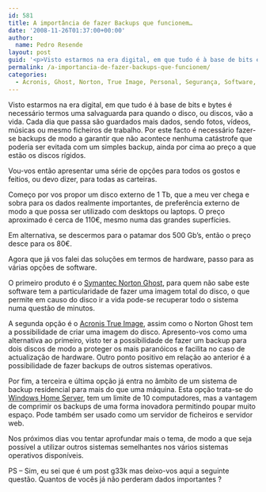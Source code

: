 ```yaml
---
id: 581
title: A importância de fazer Backups que funcionem…
date: '2008-11-26T01:37:00+00:00'
author: 
  name: Pedro Resende
layout: post
guid: '<p>Visto estarmos na era digital, em que tudo é à base de bits e bytes é necessário termos uma salvaguarda para quando o disco, ou discos, vão a vida. Cada dia que passa são guardados mais dados, sendo fotos, vídeos, músicas ou mesmo ficheiros de trabalho'
permalink: /a-importancia-de-fazer-backups-que-funcionem/
categories:
  - Acronis, Ghost, Norton, True Image, Personal, Segurança, Software, Backup
---
```

Visto estarmos na era digital, em que tudo é à base de bits e bytes é necessário termos uma salvaguarda para quando o disco, ou discos, vão a vida. Cada dia que passa são guardados mais dados, sendo fotos, vídeos, músicas ou mesmo ficheiros de trabalho. Por este facto é necessário fazer-se backups de modo a garantir que não acontece nenhuma catástrofe que poderia ser evitada com um simples backup, ainda por cima ao preço a que estão os discos rígidos.

Vou-vos então apresentar uma série de opções para todos os gostos e feitios, ou devo dizer, para todas as carteiras.

Começo por vos propor um disco externo de 1 Tb, que a meu ver chega e sobra para os dados realmente importantes, de preferência externo de modo a que possa ser utilizado com desktops ou laptops. O preço aproximado é cerca de 110€, mesmo numa das grandes superfícies.

Em alternativa, se descermos para o patamar dos 500 Gb’s, então o preço desce para os 80€.

Agora que já vos falei das soluções em termos de hardware, passo para as várias opções de software.

O primeiro produto é o <a href="http://www.symantec.com/norton/ghost" target="_blank">Symantec Norton Ghost</a>, para quem não sabe este software tem a particularidade de fazer uma imagem total do disco, o que permite em causo do disco ir a vida pode-se recuperar todo o sistema numa questão de minutos.

A segunda opção é o <a href="http://www.acronis.pt/homecomputing/products/trueimage/" target="_blank">Acronis True Image</a>, assim como o Norton Ghost tem a possibilidade de criar uma imagem do disco. Apresento-vos como uma alternativa ao primeiro, visto ter a possibilidade de fazer um backup para dois discos de modo a proteger os mais paranóicos e facilita no caso de actualização de hardware. Outro ponto positivo em relação ao anterior é a possibilidade de fazer backups de outros sistemas operativos.

Por fim, a terceira e última opção já entra no âmbito de um sistema de backup residencial para mais do que uma máquina. Esta opção trata-se do <a href="http://www.microsoft.com/windows/products/winfamily/windowshomeserver/default.mspx" target="_blank">Windows Home Server</a>, tem um limite de 10 computadores, mas a vantagem de comprimir os backups de uma forma inovadora permitindo poupar muito espaço. Pode também ser usado como um servidor de ficheiros e servidor web.

Nos próximos dias vou tentar aprofundar mais o tema, de modo a que seja possível a utilizar outros sistemas semelhantes nos vários sistemas operativos disponíveis.

PS – Sim, eu sei que é um post g33k mas deixo-vos aqui a seguinte questão. Quantos de vocês já não perderam dados importantes ?